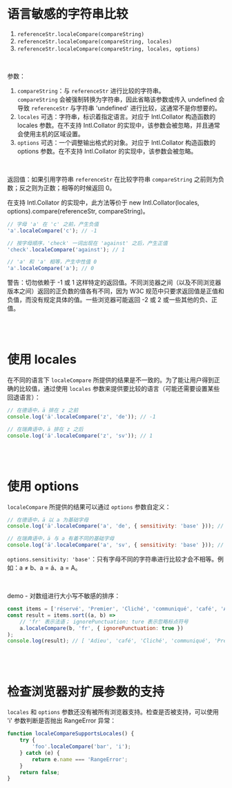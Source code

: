 # 语言敏感的字符串比较

1. `referenceStr.localeCompare(compareString)`
2. `referenceStr.localeCompare(compareString, locales)`
3. `referenceStr.localeCompare(compareString, locales, options)`

<br>

参数：

1.  `compareString`：与 `referenceStr` 进行比较的字符串。<br>
    `compareString` 会被强制转换为字符串，因此省略该参数或传入 undefined 会导致 `referenceStr` 与字符串 'undefined' 进行比较，这通常不是你想要的。
2.  `locales` 可选：字符串，标识着指定语言。对应于 Intl.Collator 构造函数的 locales 参数。在不支持 Intl.Collator 的实现中，该参数会被忽略，并且通常会使用主机的区域设置。
3.  `options` 可选：一个调整输出格式的对象。对应于 Intl.Collator 构造函数的 options 参数。在不支持 Intl.Collator 的实现中，该参数会被忽略。

<br>

返回值：如果引用字符串 `referenceStr` 在比较字符串 `compareString` 之前则为负数；反之则为正数；相等的时候返回 0。

在支持 Intl.Collator 的实现中，此方法等价于 new Intl.Collator(locales, options).compare(referenceStr, compareString)。

```js
// 字母 'a' 在 'c' 之前，产生负值
'a'.localeCompare('c'); // -1

// 按字母顺序，'check' 一词出现在 'against' 之后，产生正值
'check'.localeCompare('against'); // 1

// 'a' 和 'a' 相等，产生中性值 0
'a'.localeCompare('a'); // 0
```

警告：切勿依赖于 -1 或 1 这样特定的返回值。不同浏览器之间（以及不同浏览器版本之间）返回的正负数的值各有不同，因为 W3C 规范中只要求返回值是正值和负值，而没有规定具体的值。一些浏览器可能返回 -2 或 2 或一些其他的负、正值。

<br><br>

# 使用 locales

在不同的语言下 `localeCompare` 所提供的结果是不一致的。为了能让用户得到正确的比较值，通过使用 `locales` 参数来提供要比较的语言（可能还需要设置某些回退语言）：

```js
// 在德语中，ä 排在 z 之前
console.log('ä'.localeCompare('z', 'de')); // -1

// 在瑞典语中，ä 排在 z 之后
console.log('ä'.localeCompare('z', 'sv')); // 1
```

<br><br>

# 使用 options

`localeCompare` 所提供的结果可以通过 `options` 参数自定义：

```js
// 在德语中，ä 以 a 为基础字母
console.log('ä'.localeCompare('a', 'de', { sensitivity: 'base' })); // 0

// 在瑞典语中，ä 与 a 有着不同的基础字母
console.log('ä'.localeCompare('a', 'sv', { sensitivity: 'base' })); // 1
```

`options.sensitivity: 'base'`：只有字母不同的字符串进行比较才会不相等。例如：a ≠ b、a = á、a = A。

<br>

demo - 对数组进行大小写不敏感的排序：

```js
const items = ['réservé', 'Premier', 'Cliché', 'communiqué', 'café', 'Adieu'];
const result = items.sort((a, b) =>
    // 'fr' 表示法语； ignorePunctuation: ture 表示忽略标点符号
    a.localeCompare(b, 'fr', { ignorePunctuation: true })
);
console.log(result); // [ 'Adieu', 'café', 'Cliché', 'communiqué', 'Premier', 'réservé' ]
```

<br><br>

# 检查浏览器对扩展参数的支持

`locales` 和 `options` 参数还没有被所有浏览器支持。检查是否被支持，可以使用 'i' 参数判断是否抛出 RangeError 异常：

```js
function localeCompareSupportsLocales() {
    try {
        'foo'.localeCompare('bar', 'i');
    } catch (e) {
        return e.name === 'RangeError';
    }
    return false;
}
```

<br>
